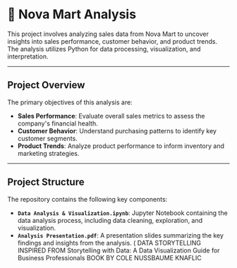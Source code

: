 # 🛒 **Nova Mart Analysis**

This project involves analyzing sales data from Nova Mart to uncover insights into sales performance, customer behavior, and product trends. The analysis utilizes Python for data processing, visualization, and interpretation.

---

## Project Overview

The primary objectives of this analysis are:

- **Sales Performance**: Evaluate overall sales metrics to assess the company's financial health.
- **Customer Behavior**: Understand purchasing patterns to identify key customer segments.
- **Product Trends**: Analyze product performance to inform inventory and marketing strategies.

---

## Project Structure

The repository contains the following key components:

- **`Data Analysis & Visualization.ipynb`**: Jupyter Notebook containing the data analysis process, including data cleaning, exploration, and visualization.
- **`Analysis Presentation.pdf`**: A presentation slides  summarizing the key findings and insights from the analysis. ( DATA STORYTELLING INSPIRED FROM Storytelling with Data: A Data Visualization Guide for Business Professionals BOOK BY COLE  NUSSBAUME KNAFLIC 
